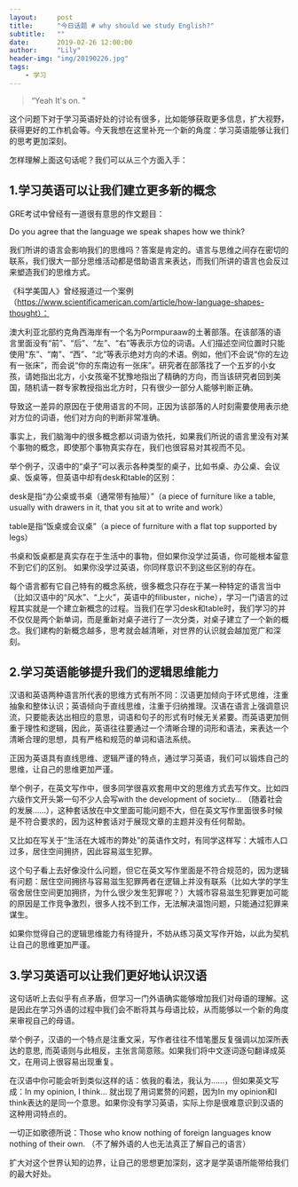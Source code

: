 ```yaml
---
layout:     post
title:      "今日话题 # why should we study English?"
subtitle:   ""
date:       2019-02-26 12:00:00
author:     "Lily"
header-img: "img/20190226.jpg"
tags:
    - 学习
---
```


> “Yeah It's on. ”

这个问题下对于学习英语好处的讨论有很多，比如能够获取更多信息，扩大视野，获得更好的工作机会等。今天我想在这里补充一个新的角度：学习英语能够让我们的思考更加深刻。


怎样理解上面这句话呢？我们可以从三个方面入手：


## 1.学习英语可以让我们建立更多新的概念


GRE考试中曾经有一道很有意思的作文题目：


Do you agree that the language we speak shapes how we think?


我们所讲的语言会影响我们的思维吗？答案是肯定的。语言与思维之间存在密切的联系，我们很大一部分思维活动都是借助语言来表达，而我们所讲的语言也会反过来塑造我们的思维方式。


《科学美国人》曾经报道过一个案例（https://www.scientificamerican.com/article/how-language-shapes-thought）：


澳大利亚北部约克角西海岸有一个名为Pormpuraaw的土著部落。在该部落的语言里面没有“前”、“后”、“左”、“右”等表示方位的词语。人们描述空间位置时只能使用“东”、“南”、“西”、“北”等表示绝对方向的术语。例如，他们不会说“你的左边有一张床”，而会说“你的东南边有一张床”。研究者在部落找了一个五岁的小女孩，请她指出北方，小女孩毫不犹豫地指出了精确的方向，而当该研究者回到美国，随机请一群专家教授指出北方时，只有很少一部分人能够判断正确。


导致这一差异的原因在于使用语言的不同，正因为该部落的人时刻需要使用表示绝对方位的词语，他们对方向的判断非常准确。


事实上，我们脑海中的很多概念都以词语为依托，如果我们所说的语言里没有对某个事物的概念，即使那个事物真实存在，我们也很容易对其视而不见。


举个例子，汉语中的“桌子”可以表示各种类型的桌子，比如书桌、办公桌、会议桌、饭桌等，但英语中却有desk和table的区别：


desk是指“办公桌或书桌（通常带有抽屉）”（a piece of furniture like a table, usually with drawers in it, that you sit at to write and work）


table是指“饭桌或会议桌”（a piece of furniture with a flat top supported by legs）


书桌和饭桌都是真实存在于生活中的事物，但如果你没学过英语，你可能根本留意不到它们的区别。
如果你没学过英语，你同样意识不到这些区别的存在。


每个语言都有它自己特有的概念系统，很多概念只存在于某一种特定的语言当中（比如汉语中的“风水”、“上火”，英语中的filibuster，niche），学习一门语言的过程其实就是一个建立新概念的过程。当我们在学习desk和table时，我们学习的并不仅仅是两个新单词，而是重新对桌子进行了一次分类，对桌子建立了一个新的概念。我们建构的新概念越多，思考就会越清晰，对世界的认识就会越加宽广和深刻。


## 2.学习英语能够提升我们的逻辑思维能力


汉语和英语两种语言所代表的思维方式有所不同：汉语更加倾向于环式思维，注重抽象和整体认识；英语倾向于直线思维，注重于归纳推理。汉语在语言上强调意识流，只要能表达出相应的意思，词语和句子的形式有时候无关紧要。而英语更加侧重于理性和逻辑，因此，英语往往要通过一个清晰合理的词形和语法，来表达一个清晰合理的思想，具有严格和规范的单词和语法系统。


正因为英语具有直线思维、逻辑严谨的特点，通过学习英语，我们可以锻炼自己的思维，让自己的思维更加严谨。


举个例子，在英文写作中，很多同学很喜欢套用中文的思维方式去写作文。比如四六级作文开头第一句不少人会写with the development of society… （随着社会的发展……），这种套话放在中文里面可能问题不大，但在英文写作里面很多时候是不符合要求的，因为这种套话对于展现文章的主题并没有任何帮助。


又比如在写关于“生活在大城市的弊处”的英语作文时，有同学这样写：大城市人口过多，居住空间拥挤，因此容易滋生犯罪。


这个句子看上去好像没什么问题，但它在英文写作里面是不符合规范的，因为逻辑有问题：居住空间拥挤与容易滋生犯罪两者在逻辑上并没有联系（比如大学的学生宿舍居住空间更加拥挤，为什么很少发生犯罪呢？）大城市容易滋生犯罪更加可能的原因是工作竞争激烈，很多人找不到工作，无法解决温饱问题，只能通过犯罪来谋生。


如果你觉得自己的逻辑思维能力有待提升，不妨从练习英文写作开始，以此为契机让自己的思维更加严谨。


## 3.学习英语可以让我们更好地认识汉语


这句话听上去似乎有点矛盾，但学习一门外语确实能够增加我们对母语的理解。这是因此在学习外语的过程中我们会不断将其与母语比较，从而能够以一个新的角度来审视自己的母语。


举个例子，汉语的一个特点是注重文采，写作者往往不惜笔墨反复强调以加深所表达的意思, 而英语则与此相反，主张言简意赅。如果我们将中文逐词逐句翻译成英文，在用词上很容易出现重复。


在汉语中你可能会听到类似这样的话：依我的看法，我认为……，但如果英文写成：In my opinion, I think… 就出现了用词累赘的问题，因为In my opinion和I think表达的是同一个意思。如果你没有学习英语，实际上你是很难意识到汉语的这种用词特点的。

一切正如歌德所说：Those who know nothing of foreign languages know nothing of their own. （不了解外语的人也无法真正了解自己的语言）




扩大对这个世界认知的边界，让自己的思想更加深刻，这才是学英语所能带给我们的最大好处。